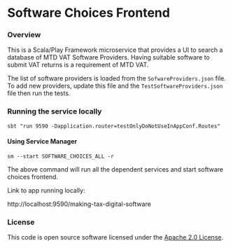 
# Software Choices Frontend


### Overview

This is a Scala/Play Framework microservice that provides a UI to search a database of MTD VAT Software Providers. 
Having suitable software to submit VAT returns is a requirement of MTD VAT.

The list of software providers is loaded from the `SofwareProviders.json` file.
To add new providers, update this file and the `TestSoftwareProviders.json` file then run the tests. 

### Running the service locally

```
sbt "run 9590 -Dapplication.router=testOnlyDoNotUseInAppConf.Routes"
```

#### Using Service Manager

```
sm --start SOFTWARE_CHOICES_ALL -r
```
The above command will run all the dependent services and start software choices frontend. 

Link to app running locally:

http://localhost:9590/making-tax-digital-software

### License

This code is open source software licensed under the [Apache 2.0 License]("http://www.apache.org/licenses/LICENSE-2.0.html").

